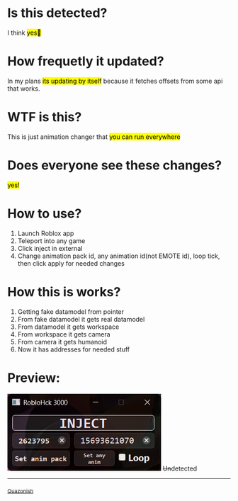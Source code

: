 # Is this detected?
I think <mark>yes🙁</mark>
# How frequetly it updated?
In my plans <mark>its updating by itself</mark> because it fetches offsets from some api that works.
# WTF is this?
This is just animation changer that <mark>you can run everywhere</mark>
# Does everyone see these changes?
<mark>yes!</mark>

# How to use?
1. Launch Roblox app
2. Teleport into any game
3. Click inject in external
4. Change animation pack id, any animation id(not EMOTE id), loop tick, then click apply for needed changes
# How this is works?
1. Getting fake datamodel from pointer
2. From fake datamodel it gets real datamodel
3. From datamodel it gets workspace
4. From workspace it gets camera
5. From camera it gets humanoid
6. Now it has addresses for needed stuff
# Preview:
![Preview of this roblox external](preview.png)
~~Un~~detected
***
<sub>[Quazonish](https://github.com/Quazonish/)</sub>